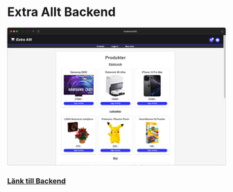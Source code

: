 # Extra Allt Backend

![](extra-allt.png)

### [Länk till Backend](https://extra-allt-backend-app-becxx.ondigitalocean.app)

